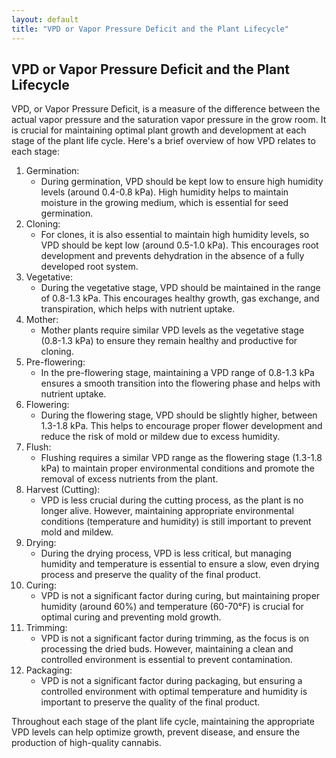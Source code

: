 ```yaml
---
layout: default
title: "VPD or Vapor Pressure Deficit and the Plant Lifecycle"
---
```


## VPD or Vapor Pressure Deficit and the Plant Lifecycle

VPD, or Vapor Pressure Deficit, is a measure of the difference between the actual vapor pressure and the saturation vapor pressure in the grow room. It is crucial for maintaining optimal plant growth and development at each stage of the plant life cycle. Here's a brief overview of how VPD relates to each stage:

1. Germination:
    - During germination, VPD should be kept low to ensure high humidity levels (around 0.4-0.8 kPa). High humidity helps to maintain moisture in the growing medium, which is essential for seed germination.
2. Cloning:
    - For clones, it is also essential to maintain high humidity levels, so VPD should be kept low (around 0.5-1.0 kPa). This encourages root development and prevents dehydration in the absence of a fully developed root system.
3. Vegetative:
    - During the vegetative stage, VPD should be maintained in the range of 0.8-1.3 kPa. This encourages healthy growth, gas exchange, and transpiration, which helps with nutrient uptake.
4. Mother:
    - Mother plants require similar VPD levels as the vegetative stage (0.8-1.3 kPa) to ensure they remain healthy and productive for cloning.
5. Pre-flowering:
    - In the pre-flowering stage, maintaining a VPD range of 0.8-1.3 kPa ensures a smooth transition into the flowering phase and helps with nutrient uptake.
6. Flowering:
    - During the flowering stage, VPD should be slightly higher, between 1.3-1.8 kPa. This helps to encourage proper flower development and reduce the risk of mold or mildew due to excess humidity.
7. Flush:
    - Flushing requires a similar VPD range as the flowering stage (1.3-1.8 kPa) to maintain proper environmental conditions and promote the removal of excess nutrients from the plant.
8. Harvest (Cutting):
    - VPD is less crucial during the cutting process, as the plant is no longer alive. However, maintaining appropriate environmental conditions (temperature and humidity) is still important to prevent mold and mildew.
9. Drying:
    - During the drying process, VPD is less critical, but managing humidity and temperature is essential to ensure a slow, even drying process and preserve the quality of the final product.
10. Curing:
    - VPD is not a significant factor during curing, but maintaining proper humidity (around 60%) and temperature (60-70°F) is crucial for optimal curing and preventing mold growth.
11. Trimming:
    - VPD is not a significant factor during trimming, as the focus is on processing the dried buds. However, maintaining a clean and controlled environment is essential to prevent contamination.
12. Packaging:
    - VPD is not a significant factor during packaging, but ensuring a controlled environment with optimal temperature and humidity is important to preserve the quality of the final product.

Throughout each stage of the plant life cycle, maintaining the appropriate VPD levels can help optimize growth, prevent disease, and ensure the production of high-quality cannabis.